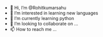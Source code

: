 - 👋 Hi, I’m @Rohitkumarsahu
- 👀 I’m interested in learning new languages
- 🌱 I’m currently learning python
- 💞️ I’m looking to collaborate on ...
- 📫 How to reach me ...

<!---
Rohitkumar343/Rohitkumar343 is a ✨ special ✨ repository because its `README.md` (this file) appears on your GitHub profile.
You can click the Preview link to take a look at your changes.
--->

